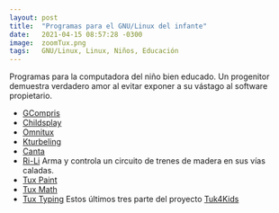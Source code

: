 ```yaml
---
layout: post
title:  "Programas para el GNU/Linux del infante"
date:   2021-04-15 08:57:28 -0300
image:  zoomTux.png
tags:   GNU/Linux, Linux, Niños, Educación
---
```


Programas para la computadora del niño bien educado. Un progenitor demuestra verdadero amor al evitar exponer a su vástago al software propietario.
- [GCompris][Gcompris]
- [Childsplay][Childsplay]
- [Omnitux][Omnitux]
- [Kturbeling][Kturbeling]
- [Canta][Canta] 
- [Ri-Li][Ri-Li] Arma y controla un circuito de trenes de madera en sus vías caladas.
- [Tux Paint][TuxPaint]
- [Tux Math][TuxMath]
- [Tux Typing][TuxTyping]
Estos últimos tres parte del proyecto [Tuk4Kids][Tux4Kids]



[Gcompris]: https://www.gcompris.net/
[Childsplay]: http://childsplay.sourceforge.net/
[Omnitux]: http://omnitux.sourceforge.net/
[Kturbeling]: https://games.kde.org/games/ktuberling/
[Canta]: https://github.com/spiderbit/canta
[Ri-Li]: http://ri-li.sourceforge.net/download.html
[TuxMath]: http://www.tux4kids.com/tuxmath.html
[TuxTyping]: http://www.tux4kids.com/tuxtyping.html
[Tux4Kids]: http://www.tux4kids.com/
[TuxPaint]: http://www.tuxpaint.org/ 
